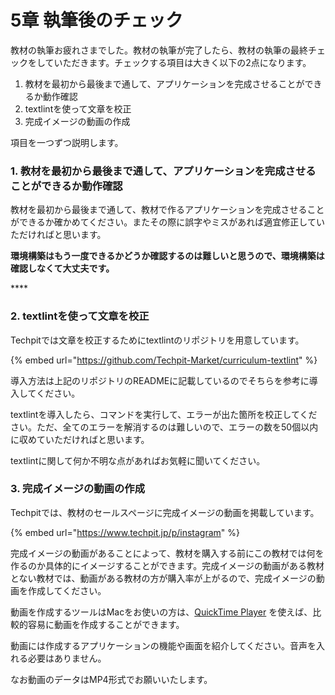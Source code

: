 # 5章 執筆後のチェック

教材の執筆お疲れさまでした。教材の執筆が完了したら、教材の執筆の最終チェックをしていただきます。チェックする項目は大きく以下の2点になります。

1. 教材を最初から最後まで通して、アプリケーションを完成させることができるか動作確認
2. textlintを使って文章を校正
3. 完成イメージの動画の作成

項目を一つずつ説明します。



### 1. 教材を最初から最後まで通して、アプリケーションを完成させることができるか動作確認

教材を最初から最後まで通して、教材で作るアプリケーションを完成させることができるか確かめてください。またその際に誤字やミスがあれば適宜修正していただければと思います。

**環境構築はもう一度できるかどうか確認するのは難しいと思うので、環境構築は確認しなくて大丈夫です。**

\*\*\*\*

### 2. textlintを使って文章を校正

Techpitでは文章を校正するためにtextlintのリポジトリを用意しています。

{% embed url="https://github.com/Techpit-Market/curriculum-textlint" %}

導入方法は上記のリポジトリのREADMEに記載しているのでそちらを参考に導入してください。

textlintを導入したら、コマンドを実行して、エラーが出た箇所を校正してください。ただ、全てのエラーを解消するのは難しいので、エラーの数を50個以内に収めていただければと思います。

textlintに関して何か不明な点があればお気軽に聞いてください。



### 3. 完成イメージの動画の作成

Techpitでは、教材のセールスページに完成イメージの動画を掲載しています。

{% embed url="https://www.techpit.jp/p/instagram" %}

完成イメージの動画があることによって、教材を購入する前にこの教材では何を作るのか具体的にイメージすることができます。完成イメージの動画がある教材とない教材では、動画がある教材の方が購入率が上がるので、完成イメージの動画を作成してください。

動画を作成するツールはMacをお使いの方は、[QuickTime Player](https://support.apple.com/ja-jp/quicktime) を使えば、比較的容易に動画を作成することができます。

動画には作成するアプリケーションの機能や画面を紹介してください。音声を入れる必要はありません。

なお動画のデータはMP4形式でお願いいたします。


